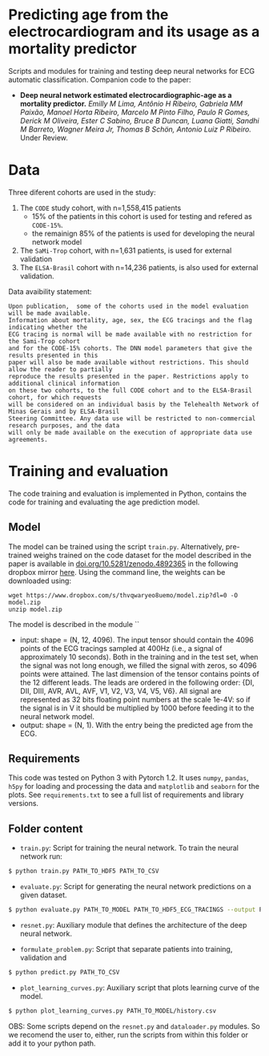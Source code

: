 # Predicting age from the electrocardiogram and its usage as a mortality predictor

Scripts and modules for training and testing deep neural networks for ECG automatic classification.
Companion code to the paper:

- **Deep neural network estimated electrocardiographic-age as a mortality predictor.**
*Emilly M Lima, Antônio H Ribeiro, Gabriela MM Paixão, Manoel Horta Ribeiro, Marcelo M Pinto Filho,
Paulo R Gomes, Derick M Oliveira, Ester C Sabino,  Bruce B Duncan, Luana Giatti, Sandhi M Barreto, 
Wagner Meira Jr, Thomas B Schön, Antonio Luiz P Ribeiro.* Under Review.


# Data

Three diferent cohorts are used in the study:

1. The `CODE` study cohort, with n=1,558,415 patients
   - 15% of the patients in this cohort is used for testing and refered as `CODE-15%`.
   - the remainign 85%  of the patients is used for developing the neural network model
2. The `SaMi-Trop` cohort, with n=1,631 patients, is used for external validation
3. The `ELSA-Brasil` cohort with n=14,236 patients, is also used for external validation.


Data avaibility statement:
```
Upon publication,  some of the cohorts used in the model evaluation will be made available. 
Information about mortality, age, sex, the ECG tracings and the flag indicating whether the 
ECG tracing is normal will be made available with no restriction for the Sami-Trop cohort 
and for the CODE-15% cohorts. The DNN model parameters that give the results presented in this
paper will also be made available without restrictions. This should allow the reader to partially 
reproduce the results presented in the paper. Restrictions apply to additional clinical information 
on these two cohorts, to the full CODE cohort and to the ELSA-Brasil cohort, for which requests 
will be considered on an individual basis by the Telehealth Network of Minas Gerais and by ELSA-Brasil
Steering Committee. Any data use will be restricted to non-commercial research purposes, and the data
will only be made available on the execution of appropriate data use agreements.
```


# Training and evaluation

The code training and evaluation is implemented in Python, contains
  the code for training and evaluating the age prediction model.

## Model

The model can be trained using the script `train.py`. Alternatively, 
pre-trained weighs trained on the code dataset for the model described in the paper 
is available in [doi.org/10.5281/zenodo.4892365](https://doi.org/10.5281/zenodo.4892365)
in the following dropbox mirror
[here](https://www.dropbox.com/s/thvqwaryeo8uemo/model.zip?dl=0).
Using the command line, the weights can be downloaded using:
```
wget https://www.dropbox.com/s/thvqwaryeo8uemo/model.zip?dl=0 -O model.zip
unzip model.zip
```
The model is described in the module ``
- input: shape = (N, 12, 4096). The input tensor should contain the 4096 points of the ECG tracings sampled at 400Hz (i.e., a signal of approximately 10 seconds). Both in the training and in the test set, when the signal was not long enough, we filled the signal with zeros, so 4096 points were attained. The last dimension of the tensor contains points of the 12 different leads. The leads are ordered in the following order: {DI, DII, DIII, AVR, AVL, AVF, V1, V2, V3, V4, V5, V6}. All signal are represented as 32 bits floating point numbers at the scale 1e-4V: so if the signal is in V it should be multiplied by 1000 before feeding it to the neural network model.
- output: shape = (N, 1). With the entry being the predicted age from the ECG.

## Requirements

This code was tested on Python 3 with Pytorch 1.2. It uses `numpy`, `pandas`, 
`h5py` for  loading and processing the data and `matplotlib` and `seaborn`
for the plots. See `requirements.txt` to see a full list of requirements
and library versions.


## Folder content


- ``train.py``: Script for training the neural network. To train the neural network run:
```bash
$ python train.py PATH_TO_HDF5 PATH_TO_CSV
```


- ``evaluate.py``: Script for generating the neural network predictions on a given dataset.
```bash
$ python evaluate.py PATH_TO_MODEL PATH_TO_HDF5_ECG_TRACINGS --output PATH_TO_OUTPUT_FILE 
```


- ``resnet.py``: Auxiliary module that defines the architecture of the deep neural network.


- ``formulate_problem.py``: Script that separate patients into training, validation and 
```bash
$ python predict.py PATH_TO_CSV 
```

- ``plot_learning_curves.py``: Auxiliary script that plots learning curve of the model.
```bash
$ python plot_learning_curves.py PATH_TO_MODEL/history.csv
```

OBS: Some scripts depend on the `resnet.py` and `dataloader.py` modules. So we recomend
the user to, either, run the scripts from within this folder or add it to your python path.
